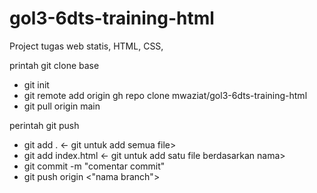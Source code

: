 # gol3-6dts-training-html
Project tugas web statis, HTML, CSS, 

printah git clone base
- git init
- git remote add origin gh repo clone mwaziat/gol3-6dts-training-html
- git pull origin main


perintah git push
- git add . <- git untuk add semua file>
- git add index.html <- git untuk add satu file berdasarkan nama>
- git commit -m "comentar commit"
- git push origin <"nama branch">